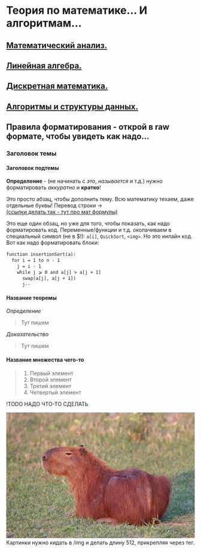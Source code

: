 <!-- ПРЕДУПРЕЖДАЮ!!! НА ВИКИ МОЖЕТ БЫТЬ КИБЕР-ТЕРРОРИСТ! -->

# Теория по математике... **И алгоритмам...**
## [Математический анализ.](TOC_MatAn.md)
## [Линейная алгебра.](TOC_LinAl.md)
## [Дискретная математика.](TOC_DisMa.md)
## [Алгоритмы и структуры данных.](TOC_AlgSt.md)

## Правила форматирования - открой в raw формате, чтобы увидеть как надо...

### Заголовок темы

#### Заголовок подтемы

**Определение** - (не начинать с *это*, *называется* и т.д.) нужно форматировать *аккуратно* и **кратко**!

Это просто абзац, чтобы дополнить тему. Всю математику техаем, даже отдельные буквы! Перевод строки -> <br/>
[(ссылки делать так - тут про мат формулы)](https://docs.github.com/en/get-started/writing-on-github/working-with-advanced-formatting/writing-mathematical-expressions)

Это еще один обзац, но уже для того, чтобы показать, как надо форматировать код. Переменные/функции и т.д. околачиваем в специальный символ (не в \$!): `a[i]`, `QuickSort`, `<img>`. Но это инлайн код. Вот как надо форматировать блоки:

```
function insertionSort(a):
  for i = 1 to n - 1
    j = i - 1
    while j ⩾ 0 and a[j] > a[j + 1] 
      swap(a[j], a[j + 1])
      j--
```

#### Название теоремы
*Определение*
> Тут пишем

*Доказательство*
> Тут пишем

#### Название множества чего-то
> 1. Первый элемент
> 2. Второй элемент
> 3. Третий элемент
> 4. Четвертый элемент

!TODO НАДО ЧТО-ТО СДЕЛАТЬ

<img src="img/capybara.JPG" width="512">
Картинки нужно кидать в /img и делать длину 512, прикрепляя через тег.
